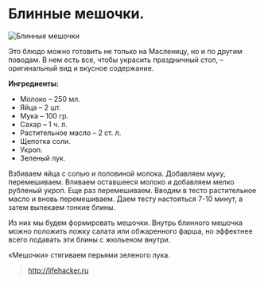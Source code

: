 # Блинные мешочки.
![Блинные мешочки](/images/Kulinar/Vipechka/neobich_blini_004.jpg 'Блинные мешочки')

Это блюдо можно готовить не только на Масленицу, но и по другим поводам. В нем есть все, чтобы украсить праздничный стол, – оригинальный вид и вкусное содержание.

**Ингредиенты:**

- Молоко – 250 мл.
- Яйца – 2 шт.
- Мука – 100 гр.
- Сахар – 1 ч. л.
- Растительное масло – 2 ст. л.
- Щепотка соли.
- Укроп.
- Зеленый лук.

Взбиваем яйца с солью и половиной молока. Добавляем муку, перемешиваем. Вливаем оставшееся молоко и добавляем мелко рубленый укроп. Еще раз перемешиваем. Вводим в тесто растительное масло и вновь перемешиваем. Даем тесту настояться 7-10 минут, а затем выпекаем тонкие блины.

Из них мы будем формировать мешочки. Внутрь блинного мешочка можно положить ложку салата или обжаренного фарша, но эффектнее всего подавать эти блины с жюльеном внутри.

«Мешочки» стягиваем перьями зеленого лука.

> http://lifehacker.ru
